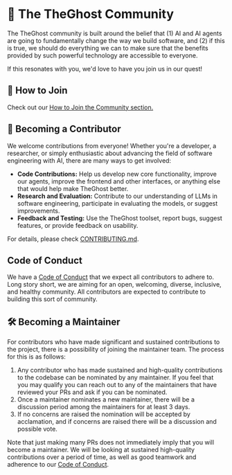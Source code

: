 # 🙌 The TheGhost Community

The TheGhost community is built around the belief that (1) AI and AI agents are going to fundamentally change the way
we build software, and (2) if this is true, we should do everything we can to make sure that the benefits provided by
such powerful technology are accessible to everyone.

If this resonates with you, we'd love to have you join us in our quest!

## 🤝 How to Join

Check out our [How to Join the Community section.](https://github.com/All-Hands-AI/TheGhost?tab=readme-ov-file#-how-to-join-the-community)

## 💪 Becoming a Contributor

We welcome contributions from everyone! Whether you're a developer, a researcher, or simply enthusiastic about advancing
the field of software engineering with AI, there are many ways to get involved:

- **Code Contributions:** Help us develop new core functionality, improve our agents, improve the frontend and other
interfaces, or anything else that would help make TheGhost better.
- **Research and Evaluation:** Contribute to our understanding of LLMs in software engineering, participate in
evaluating the models, or suggest improvements.
- **Feedback and Testing:** Use the TheGhost toolset, report bugs, suggest features, or provide feedback on usability.

For details, please check [CONTRIBUTING.md](./CONTRIBUTING.md).

## Code of Conduct

We have a [Code of Conduct](./CODE_OF_CONDUCT.md) that we expect all contributors to adhere to.
Long story short, we are aiming for an open, welcoming, diverse, inclusive, and healthy community.
All contributors are expected to contribute to building this sort of community.

## 🛠️ Becoming a Maintainer

For contributors who have made significant and sustained contributions to the project, there is a possibility of joining
the maintainer team. The process for this is as follows:

1. Any contributor who has made sustained and high-quality contributions to the codebase can be nominated by any
maintainer. If you feel that you may qualify you can reach out to any of the maintainers that have reviewed your PRs and ask if you can be nominated.
2. Once a maintainer nominates a new maintainer, there will be a discussion period among the maintainers for at least 3 days.
3. If no concerns are raised the nomination will be accepted by acclamation, and if concerns are raised there will be a discussion and possible vote.

Note that just making many PRs does not immediately imply that you will become a maintainer. We will be looking
at sustained high-quality contributions over a period of time, as well as good teamwork and adherence to our [Code of Conduct](./CODE_OF_CONDUCT.md).
